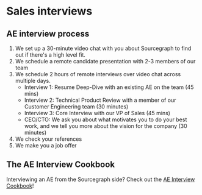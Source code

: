 # Sales interviews

## AE interview process
1. We set up a 30-minute video chat with you about Sourcegraph to find out if there's a high level fit.
2. We schedule a remote candidate presentation with 2-3 members of our team
3. We schedule 2 hours of remote interviews over video chat across multiple days.
	- Interview 1: Resume Deep-Dive with an existing AE on the team (45 mins)
	- Interview 2: Technical Product Review with a member of our Customer Engineering team (30 minutes)
	- Interview 3: Core Interview with our VP of Sales (45 mins)
	- CEO/CTO: We ask you about what motivates you to do your best work, and we tell you more about the vision for the company (30 minutes)
4. We check your references
5. We make you a job offer


## The AE Interview Cookbook
Interviewing an AE from the Sourcegraph side?  Check out the [AE Interview Cookbook](https://docs.google.com/document/d/112zt2yaMRcl6BPmHY4nGplojZEVwKW4I-szoXu0fXPM/)!
